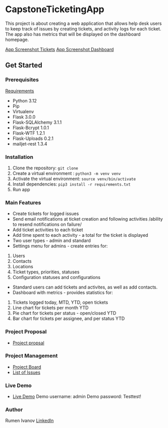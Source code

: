 # CapstoneTicketingApp

This project is about creating a web application that allows help desk users to keep track of issues by creating tickets, and activity logs for each ticket.
The app also has metrics that will be displayed on the dashboard homepage.


[App Screenshot Tickets](/Documentation/Tickets_list.png)
[App Screenshot Dashboard](/Documentation/Dashboard.png)


## Get Started

### Prerequisites

[Requirements](/requirements.txt)

  - Python 3.12
  - Pip
  - Virtualenv
  - Flask 3.0.0
  - Flask-SQLAlchemy 3.1.1
  - Flask-Bcrypt 1.0.1
  - Flask-WTF 1.2.1
  - Flask-Uploads 0.2.1
  - mailjet-rest 1.3.4

### Installation


  1. Clone the repository: `git clone`
  2. Create a virtual environment : `python3 -m venv venv`
  3. Activate the virtual environment: `source venv/bin/activate`
  4. Install dependencies: `pip3 install -r requirements.txt`
  5. Run app

### Main Features

- Create tickets for logged issues
- Send email notifications at ticket creation and following activities
/ability to resend notifications on failure/
- Add ticket activities to each ticket
- Add time spent to each activity - a total for the ticket is displayed
- Two user types - admin and standard
- Settings menu for admins - create entries for:
1. Users
2. Contacts
3. Locations
4. Ticket types, priorities, statuses
5. Configuration statuses and configurations
- Standard users can add tickets and activites, as well as add contacts.
- Dashboard with metrics - provides statistics for:
1. Tickets logged today, MTD, YTD, open tickets
2. Line chart for tickets per month YTD
3. Pie chart for tickets per status - open/closed YTD
4. Bar chart for tickets per assignee, and per status YTD

### Project Proposal

- [Project propsal](/Documentation/project_proposal_mentor.md)

### Project Management

- [Project Board](https://github.com/rumenji/Capstone1Personal/projects?query=is%3Aopen) 
- [List of Issues](https://github.com/rumenji/Capstone1Personal/issues)

### Live Demo

- [Live Demo](https://itdocs.onrender.com)
Demo username: admin
Demo password: Testtest!

### Author

Rumen Ivanov
[LinkedIn](https://www.linkedin.com/in/rumen-ivanov-it/)
